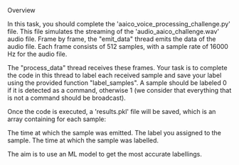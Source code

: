 Overview

In this task, you should complete the 'aaico_voice_processing_challenge.py' file. This file simulates the streaming of the 'audio_aaico_challenge.wav' audio file. Frame by frame, the "emit_data" thread emits the data of the audio file. Each frame consists of 512 samples, with a sample rate of 16000 Hz for the audio file.

The "process_data" thread receives these frames. Your task is to complete the code in this thread to label each received sample and save your label using the provided function "label_samples". A sample should be labeled 0 if it is detected as a command, otherwise 1 (we consider that everything that is not a command should be broadcast).

Once the code is executed, a 'results.pkl' file will be saved, which is an array containing for each sample:

The time at which the sample was emitted. The label you assigned to the sample. The time at which the sample was labelled.

The aim is to use an ML model to get the most accurate labellings.
